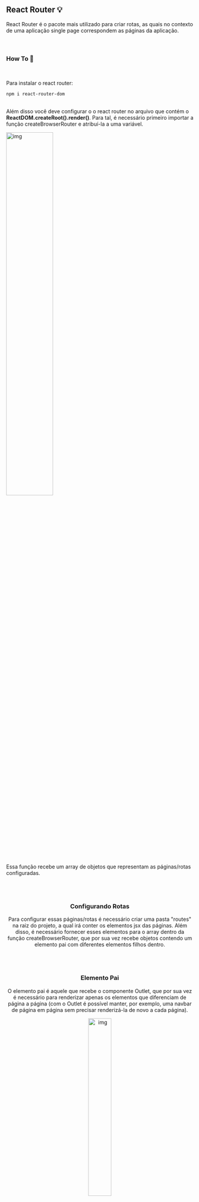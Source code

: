 ## React Router 💡

React Router é o pacote mais utilizado para criar rotas, as quais no contexto de uma aplicação single page correspondem as páginas da aplicação.
<br><br><br>

### How To 📖
<br>

Para instalar o react router:
```
npm i react-router-dom
```
<br>
Além disso você deve configurar o o react router no arquivo que contém o <strong>ReactDOM.createRoot().render()</strong>. Para tal, é necessário primeiro importar a função createBrowserRouter e atribuí-la a uma variável.

<br>
<p>
  <img src="https://github.com/Lucas-Tito/Learning_ReactJS/assets/61806906/e7d74963-06a8-4851-8ffd-ab9b769e17d3" alt="img" width="50%"/>
</p>

Essa função recebe um array de objetos que representam as páginas/rotas configuradas.

<br><br>
<h3 align="center">Configurando Rotas</h3>

<p align="center">Para configurar essas páginas/rotas é necessário criar uma pasta "routes" na raiz do projeto, a qual irá conter os elementos jsx das páginas. Além disso, é necessário fornecer esses elementos para o array dentro da função createBrowserRouter, que por sua vez recebe objetos contendo um elemento pai com diferentes elementos filhos dentro.</p>

<br><br>
<h3 align="center">Elemento Pai</h3>
<p align="center">O elemento pai é aquele que recebe o componente Outlet, que por sua vez é necessário para renderizar apenas os elementos que diferenciam de página a página (com o Outlet é possível manter, por exemplo, uma navbar de página em página sem precisar renderizá-la de novo a cada página).</p>

<p align="center">
  <img src="https://github.com/Lucas-Tito/Learning_ReactJS/assets/61806906/52092bcd-4f69-40e2-852e-f781b2fb21ad" alt="img" width="35%"/>
</p>

<p align="center">Perceba que para configurar o Outlet só é preciso importar o componente e declará-lo no local da estrutura jsx que receberá as mudanças (o restante dos itens jsx continuarão os mesmos para as páginas children).</p>
<br><br>

<br><br>
<h3 align="center">Elementos Filho</h3>
<p>Observando novamente nossa figura da função createBrowserRouter é possível notar que ela recebe um objeto pai com os atributos:</p>

+ path (caminho até a página),
+ element (elemento que possui o componente Outlet),
+ children (array contendo os elementos que assumirão o lugar do Outlet).

<p>
  <img src="https://github.com/Lucas-Tito/Learning_ReactJS/assets/61806906/e7d74963-06a8-4851-8ffd-ab9b769e17d3" alt="img" width="50%"/>
</p>

<br><br>
<h3 align="center">Finalização</h3>
<p>Em fim, para efetivar as configurações anteriores, é preciso que dentro do createRoot().render(), ao invés de renderizar o elemento App, renderizar o elemento RouterProvider que por sua vez recebe como prop o router. </p>

<p align="center">
  <img src="https://github.com/Lucas-Tito/Learning_ReactJS/assets/61806906/368fccc2-beb3-4246-ab16-2121ea0ffe75" alt="img" width="40%"/>
</p>

<br><br><br>
## Navegação

<h3 align="center">Link</h3>
Link é um componente que funciona de maneira similar ao "a" no html; como propriedade o Link recebe um "to", que corresponde ao destino.
<p align="center">
  <img src="https://github.com/Lucas-Tito/Learning_ReactJS/assets/61806906/a77c3d9b-04d9-467c-a1ab-9d5d1b05cc89" alt="img" width="35%"/>
</p>


<br><br>
<h3 align="center">useNavigate</h3>
Também é possível realizar o redirecionamento na parte da lógico, para isso é preciso importar o useNavigate e usá-lo da seguinte maneira:
<p align="center">
  <img src="https://github.com/Lucas-Tito/Learning_ReactJS/assets/61806906/9ac193e5-a732-487f-9367-2dfbbc870570" alt="img" width="35%"/>
</p>

<br><br><br>
## Extras
